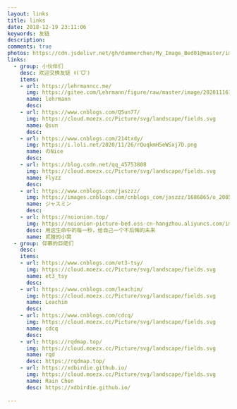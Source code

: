 ```yaml
---
layout: links
title: links
date: 2018-12-19 23:11:06
keywords: 友链
description: 
comments: true
photos: https://cdn.jsdelivr.net/gh/dummerchen/My_Image_Bed01@master/img/20201221134809.jpg
links:
  - group: 小伙伴们
    desc: 欢迎交换友链 ꉂ(ˊᗜˋ)
    items:
    - url: https://lehrmanncc.me/
      img: https://gitee.com/Lehrmann/figure/raw/master/image/20201116122755.jpg
      name: lehrmann
      desc: 
    - url: https://www.cnblogs.com/QSun77/
      img: https://cloud.moezx.cc/Picture/svg/landscape/fields.svg
      name: Qsun
      desc: 
    - url: https://www.cnblogs.com/214txdy/
      img: https://i.loli.net/2020/11/26/rQuqkmH5eWSxj7D.png
      name: のNice
      desc: 
    - url: https://blog.csdn.net/qq_45753808
      img: https://cloud.moezx.cc/Picture/svg/landscape/fields.svg
      name: Flyzz
      desc: 
    - url: https://www.cnblogs.com/jaszzz/
      img: https://images.cnblogs.com/cnblogs_com/jaszzz/1686865/o_200530030710Screenshot_20200412_102749.jpg
      name: ジャスミン
      desc:   
    - url: https://noionion.top/
      img: https://noionion-picture-bed.oss-cn-hangzhou.aliyuncs.com/img/head.jpg
      desc: 用这生命中的每一秒，给自己一个不后悔的未来
      name: 贰猹的小窝
  - group: 仰慕的巨佬们
    desc: 
    items:
    - url: https://www.cnblogs.com/et3-tsy/
      img: https://cloud.moezx.cc/Picture/svg/landscape/fields.svg
      name: et3_tsy
      desc: 
    - url: https://www.cnblogs.com/leachim/
      img: https://cloud.moezx.cc/Picture/svg/landscape/fields.svg
      name: Leachim
      desc: 
    - url: https://www.cnblogs.com/cdcq/
      img: https://cloud.moezx.cc/Picture/svg/landscape/fields.svg
      name: cdcq
      desc: 
    - url: https://rqdmap.top/
      img: https://cloud.moezx.cc/Picture/svg/landscape/fields.svg
      name: rqd
      desc: https://rqdmap.top/
    - url: https://xdbirdie.github.io/
      img: https://cloud.moezx.cc/Picture/svg/landscape/fields.svg
      name: Rain Chen
      desc: https://xdbirdie.github.io/
    
---
```



